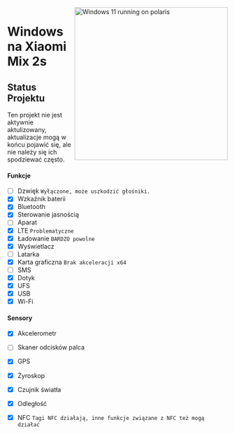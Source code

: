 <img align="right" src="https://github.com/n00b69/woa-polaris/blob/main/polaris.png" width="350" alt="Windows 11 running on polaris">

# Windows na Xiaomi Mix 2s

## Status Projektu
Ten projekt nie jest aktywnie aktulizowany, aktualizacje mogą w końcu pojawić się, ale nie należy się ich spodziewać często.

#### Funkcje
- [ ] Dzwięk ```Wyłączone, może uszkodzić głośniki.```
- [X] Wzkaźnik baterii
- [x] Bluetooth
- [x] Sterowanie jasnością
- [ ] Aparat
- [x] LTE ```Problematyczne```
- [x] Ładowanie ```BARDZO powolne```
- [x] Wyświetlacz
- [ ] Latarka
- [x] Karta graficzna  ```Brak akceleracji x64```
- [ ] SMS
- [x] Dotyk 
- [x] UFS
- [x] USB
- [x] Wi-Fi

#### Sensory
- [x] Akcelerometr
- [ ] Skaner odcisków palca
- [x] GPS
- [x] Żyroskop
- [x] Czujnik światła
- [x] Odległość
- [X] NFC ```Tagi NFC działają, inne funkcje związane z NFC też mogą działać```
      














